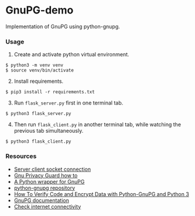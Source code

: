 # GnuPG-demo
Implementation of GnuPG using python-gnupg.

### Usage
1. Create and activate python virtual environment.
```
$ python3 -m venv venv
$ source venv/bin/activate
```
2. Install requirements.
```
$ pip3 install -r requirements.txt
```
3. Run `flask_server.py` first in one terminal tab.
```
$ python3 flask_server.py
```
4. Then run `flask_client.py` in another terminal tab, while watching the previous
tab simultaneously.
```
$ python3 flask_client.py
```


### Resources
* [Server client socket connection](https://stackoverflow.com/a/57619742/10361668)
* [Gnu Privacy Guard how to](https://help.ubuntu.com/community/GnuPrivacyGuardHowto)
* [A Python wrapper for GnuPG](https://gnupg.readthedocs.io/en/latest/)
* [python-gnupg repository](https://bitbucket.org/vinay.sajip/python-gnupg/src/master/)
* [How To Verify Code and Encrypt Data with Python-GnuPG and Python 3](https://www.digitalocean.com/community/tutorials/how-to-verify-code-and-encrypt-data-with-python-gnupg-and-python-3)
* [GnuPG documentation](https://github.com/gpg/gnupg/tree/master/doc)
* [Check internet connectivity](https://stackoverflow.com/a/40283805/10361668)